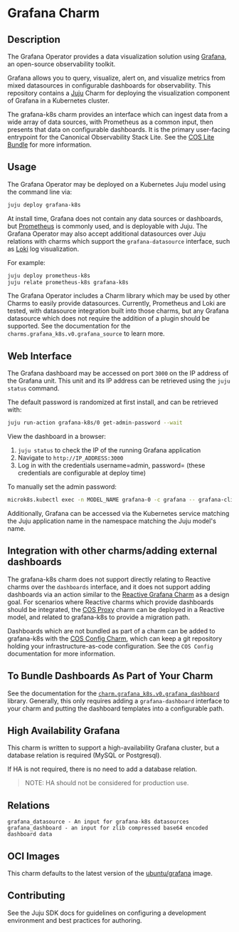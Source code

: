 # Grafana Charm

## Description

The Grafana Operator provides a data visualization solution using [Grafana](https://grafana.com/), an open-source
observability toolkit.

Grafana allows you to query, visualize, alert on, and visualize metrics from mixed datasources in configurable
dashboards for observability. This repository contains a [Juju](https://juju.is/) Charm for deploying the visualization component of Grafana in a Kubernetes cluster.

The grafana-k8s charm provides an interface which can ingest data from a wide array of data sources, with Prometheus as a common input, then presents that data on configurable dashboards. It is the primary user-facing entrypoint for the Canonical Observability Stack Lite. See the [COS Lite Bundle](https://charmhub.io/cos-lite) for more information.

## Usage

The Grafana Operator may be deployed on a Kubernetes Juju model using the command line via:
```bash
juju deploy grafana-k8s
```

At install time, Grafana does not contain any data sources or dashboards, but [Prometheus](https://charmhub.io/prometheus-k8s) is commonly used, and is deployable with Juju. The Grafana Operator may also accept additional datasources over Juju relations with charms which support the `grafana-datasource` interface, such as [Loki](https://charmhub.io/loki-k8s) log visualization.

For example:
```bash
juju deploy prometheus-k8s
juju relate prometheus-k8s grafana-k8s
```

The Grafana Operator includes a Charm library which may be used by other Charms to easily provide datasources. Currently, Prometheus and Loki are tested, with datasource integration built into those charms, but any Grafana datasource which does not require the addition of a plugin should be supported. See the documentation for the `charms.grafana_k8s.v0.grafana_source` to learn more.

## Web Interface

The Grafana dashboard may be accessed on port `3000` on the IP address of the Grafana unit.
This unit and its IP address can be retrieved using the `juju status` command.

The default password is randomized at first install, and can be retrieved with:
```bash
juju run-action grafana-k8s/0 get-admin-password --wait
```

View the dashboard in a browser:
1. `juju status` to check the IP of the running Grafana application
2. Navigate to `http://IP_ADDRESS:3000`
3. Log in with the credentials username=admin, password=<from run-action> (these credentials are configurable at deploy time)

To manually set the admin password:
```bash
microk8s.kubectl exec -n MODEL_NAME grafana-0 -c grafana -- grafana-cli admin reset-admin-password new_password
```

Additionally, Grafana can be accessed via the Kubernetes service matching the Juju application name in the namespace matching the Juju model's name.

## Integration with other charms/adding external dashboards

The grafana-k8s charm does not support directly relating to Reactive charms over the `dashboards` interface, and it does not support adding dashboards via an action similar to the [Reactive Grafana Charm](https://charmhub.io/grafana) as a design goal. For scenarios where Reactive charms which provide dashboards should be integrated, the [COS Proxy](https://charmhub.io/cos-proxy) charm can be deployed in a Reactive model, and related to grafana-k8s to provide a migration path.

Dashboards which are not bundled as part of a charm can be added to grafana-k8s with the [COS Config Charm](https://charmhub.io/cos-configuration-k8s), which can keep a git repository holding your infrastructure-as-code configuration. See the `COS Config` documentation for more information.

## To Bundle Dashboards As Part of Your Charm

See the documentation for the [`charm.grafana_k8s.v0.grafana_dashboard`](https://charmhub.io/grafana-k8s/libraries/grafana_dashboard) library. Generally, this only requires adding a `grafana-dashboard` interface to your charm and putting the dashboard templates into a configurable path.

## High Availability Grafana

This charm is written to support a high-availability Grafana cluster, but a database relation is required (MySQL or Postgresql).

If HA is not required, there is no need to add a database relation.

> NOTE: HA should not be considered for production use.

## Relations

```
grafana_datasource - An input for grafana-k8s datasources
grafana_dashboard - an input for zlib compressed base64 encoded dashboard data
```

## OCI Images

This charm defaults to the latest version of the [ubuntu/grafana](https://hub.docker.com/r/ubuntu/grafana) image.

## Contributing

See the Juju SDK docs for guidelines on configuring a development environment and best practices for authoring.
